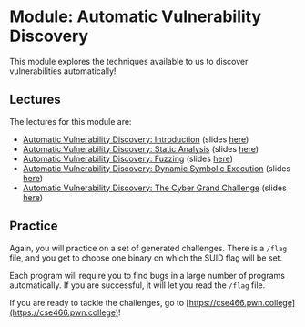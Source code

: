 # Module: Automatic Vulnerability Discovery

This module explores the techniques available to us to discover vulnerabilities automatically!

## Lectures

The lectures for this module are:

- [Automatic Vulnerability Discovery: Introduction](https://youtu.be/Isl94nzOWeo) (slides [here](https://docs.google.com/presentation/d/1Hn9bghY3i5TYPYpYu9uFMXeo5BEbZs0nw4dZYenx-Fk/edit))
- [Automatic Vulnerability Discovery: Static Analysis](https://youtu.be/BJIQ7dQcr4U) (slides [here](https://docs.google.com/presentation/d/1z4s8qLzPW9_Weh4-ipmD2z22bmHcPhgVL-b2ARbWnzY/edit))
- [Automatic Vulnerability Discovery: Fuzzing](https://youtu.be/K_2DAo5pPQQ) (slides [here](https://docs.google.com/presentation/d/1gY9bd0HBcBfd6LMS0X4vDweCZVQUiItrxAmVKrtBG_Y/edit))
- [Automatic Vulnerability Discovery: Dynamic Symbolic Execution](https://youtu.be/VJoNraxFliM) (slides [here](https://docs.google.com/presentation/d/1qRNb1NgLJsEhPbsdC0oHELK-l6kFSfxuckxQs-HfdhU/edit))
- [Automatic Vulnerability Discovery: The Cyber Grand Challenge](https://youtu.be/xiZLYoLGk1U) (slides [here](https://docs.google.com/presentation/d/1JFz8qYlHZGwbGpx7AdDRQIJnHsB_e7m49XxZkc4siQc/edit))

## Practice

Again, you will practice on a set of generated challenges.
There is a `/flag` file, and you get to choose one binary on which the SUID flag will be set.

Each program will require you to find bugs in a large number of programs automatically.
If you are successful, it will let you read the `/flag` file.

If you are ready to tackle the challenges, go to [https://cse466.pwn.college](https://cse466.pwn.college)!
